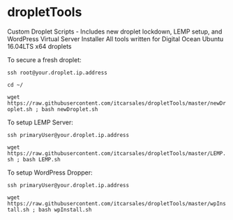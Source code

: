 # dropletTools
Custom Droplet Scripts - Includes new droplet lockdown, LEMP setup, and WordPress Virtual Server Installer
All tools written for Digital Ocean Ubuntu 16.04LTS x64 droplets

To secure a fresh droplet:


```ssh root@your.droplet.ip.address```

```cd ~/```

```wget https://raw.githubusercontent.com/itcarsales/dropletTools/master/newDroplet.sh ; bash newDroplet.sh```


To setup LEMP Server:

```ssh primaryUser@your.droplet.ip.address```

```wget https://raw.githubusercontent.com/itcarsales/dropletTools/master/LEMP.sh ; bash LEMP.sh```


To setup WordPress Dropper:

```ssh primaryUser@your.droplet.ip.address```

```wget https://raw.githubusercontent.com/itcarsales/dropletTools/master/wpInstall.sh ; bash wpInstall.sh```
